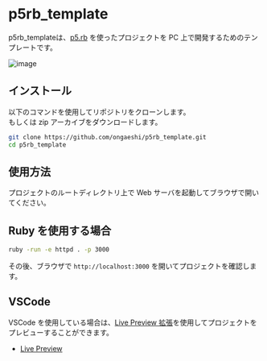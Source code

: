 # p5rb_template

p5rb_templateは、[p5.rb](https://github.com/ongaeshi/p5rb) を使ったプロジェクトを PC 上で開発するためのテンプレートです。

![image](https://github.com/user-attachments/assets/46c3616c-4deb-44ec-bd78-e3f5bee56331)

## インストール

以下のコマンドを使用してリポジトリをクローンします。  
もしくは zip アーカイブをダウンロードします。

```sh
git clone https://github.com/ongaeshi/p5rb_template.git
cd p5rb_template
```

## 使用方法

プロジェクトのルートディレクトリ上で Web サーバを起動してブラウザで開いてください。

## Ruby を使用する場合

```sh
ruby -run -e httpd . -p 3000
```

その後、ブラウザで `http://localhost:3000` を開いてプロジェクトを確認します。

## VSCode

VSCode を使用している場合は、[Live Preview 拡張](https://marketplace.visualstudio.com/items?itemName=ms-vscode.live-server)を使用してプロジェクトをプレビューすることができます。

- [Live Preview](https://marketplace.visualstudio.com/items?itemName=ms-vscode.live-server)
